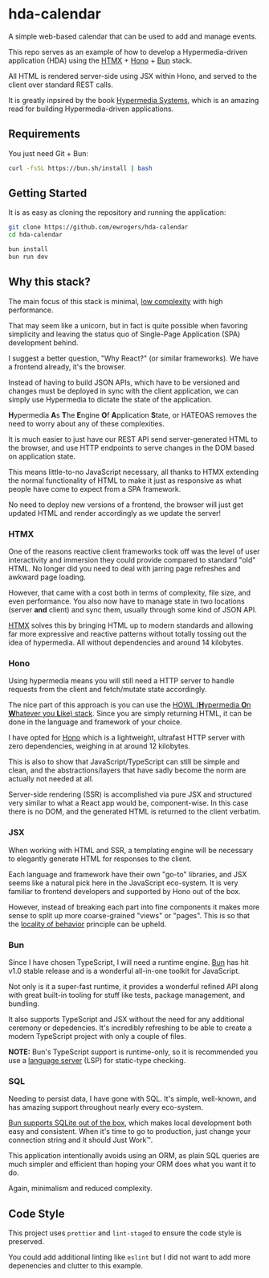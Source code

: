 # hda-calendar

A simple web-based calendar that can be used to add and manage events.

This repo serves as an example of how to develop a Hypermedia-driven application (HDA) using the [HTMX](https://htmx.org) + [Hono](https://hono.dev/) + [Bun](https://bun.sh) stack.

All HTML is rendered server-side using JSX within Hono, and served to the client over standard REST calls.

It is greatly inpsired by the book [Hypermedia Systems](https://hypermedia.systems/), which is an amazing read for building Hypermedia-driven applications.

## Requirements

You just need Git + Bun:

```bash
curl -fsSL https://bun.sh/install | bash
```

## Getting Started

It is as easy as cloning the repository and running the application:

```bash
git clone https://github.com/ewrogers/hda-calendar
cd hda-calendar

bun install
bun run dev
```

## Why this stack?

The main focus of this stack is minimal, [low complexity](https://grugbrain.dev/) with high performance.

That may seem like a unicorn, but in fact is quite possible when favoring simplicity and leaving the status quo of Single-Page Application (SPA) development behind.

I suggest a better question, "Why React?" (or similar frameworks). We have a frontend already, it's the browser.

Instead of having to build JSON APIs, which have to be versioned and changes must be deployed in sync with the client application, we can simply use Hypermedia to dictate the state of the application.

**H**ypermedia **A**s **T**he **E**ngine **O**f **A**pplication **S**tate, or HATEOAS removes the need to worry about any of these complexities.

It is much easier to just have our REST API send server-generated HTML to the browser, and use HTTP endpoints to serve changes in the DOM based on application state.

This means little-to-no JavaScript necessary, all thanks to HTMX extending the normal functionality of HTML to make it just as responsive as what people have come to expect from a SPA framework.

No need to deploy new versions of a frontend, the browser will just get updated HTML and render accordingly as we update the server!

### HTMX

One of the reasons reactive client frameworks took off was the level of user interactivity and immersion they could provide compared to standard "old" HTML. No longer did you need to deal with jarring page refreshes and awkward page loading.

However, that came with a cost both in terms of complexity, file size, and even performance. You also now have to manage state in two locations (server **and** client) and sync them, usually through some kind of JSON API.

[HTMX](https://htmx.org) solves this by bringing HTML up to modern standards and allowing far more expressive and reactive patterns without totally tossing out the idea of hypermedia. All without dependencies and around 14 kilobytes.

### Hono

Using hypermedia means you will still need a HTTP server to handle requests from the client and fetch/mutate state accordingly.

The nice part of this approach is you can use the [HOWL (**H**ypermedia **O**n **W**hatever you **L**ike) stack](https://htmx.org/essays/hypermedia-on-whatever-youd-like/). Since you are simply returning HTML, it can be done in the language and framework of your choice.

I have opted for [Hono](https://hono.dev/) which is a lightweight, ultrafast HTTP server with zero dependencies, weighing in at around 12 kilobytes.

This is also to show that JavaScript/TypeScript can still be simple and clean, and the abstractions/layers that have sadly become the norm are actually not needed at all.

Server-side rendering (SSR) is accomplished via pure JSX and structured very similar to what a React app would be, component-wise. In this case there is no DOM, and the generated HTML is returned to the client verbatim.

### JSX

When working with HTML and SSR, a templating engine will be necessary to elegantly generate HTML for responses to the client.

Each language and framework have their own "go-to" libraries, and JSX seems like a natural pick here in the JavaScript eco-system. It is very familiar to frontend developers and supported by Hono out of the box.

However, instead of breaking each part into fine components it makes more sense to split up more coarse-grained "views" or "pages". This is so that the [locality of behavior](https://htmx.org/essays/locality-of-behaviour/) principle can be upheld.

### Bun

Since I have chosen TypeScript, I will need a runtime engine. [Bun](https://bun.sh/) has hit v1.0 stable release and is a wonderful all-in-one toolkit for JavaScript.

Not only is it a super-fast runtime, it provides a wonderful refined API along with great built-in tooling for stuff like tests, package management, and bundling.

It also supports TypeScript and JSX without the need for any additional ceremony or depedencies. It's incredibly refreshing to be able to create a modern TypeScript project with only a couple of files.

**NOTE:** Bun's TypeScript support is runtime-only, so it is recommended you use a [language server](https://github.com/typescript-language-server/typescript-language-server) (LSP) for static-type checking.

### SQL

Needing to persist data, I have gone with SQL. It's simple, well-known, and has amazing support throughout nearly every eco-system.

[Bun supports SQLite out of the box](https://bun.sh/docs/api/sqlite), which makes local development both easy and consistent. When it's time to go to production, just change your connection string and it should Just Work™.

This application intentionally avoids using an ORM, as plain SQL queries are much simpler and efficient than hoping your ORM does what you want it to do.

Again, minimalism and reduced complexity.

## Code Style

This project uses `prettier` and `lint-staged` to ensure the code style is preserved.

You could add additional linting like `eslint` but I did not want to add more depenencies and clutter to this example.
